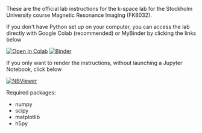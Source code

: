 These are the official lab instructions for the k-space lab for the Stockholm University course Magnetic Resonance Imaging (FK8032). 

If you don't have Python set up on your computer, you can access the lab directly with Google Colab (recommended) or MyBinder by clicking the links below

[![Open In Colab](https://colab.research.google.com/assets/colab-badge.svg)](https://colab.research.google.com/github/fyrdahl/kspace-lab/blob/master/kspacelab.ipynb) 
[![Binder](https://mybinder.org/badge_logo.svg)](https://mybinder.org/v2/gh/fyrdahl/kspace-lab/HEAD)


If you only want to render the instructions, without launching a Jupyter Notebook, click below

[![NBViewer](https://github.com/jupyter/design/blob/master/logos/Badges/nbviewer_badge.svg)](https://nbviewer.jupyter.org/github/fyrdahl/kspace-lab/blob/master/kspacelab.ipynb)

Required packages:
* numpy
* scipy
* matplotlib
* h5py
